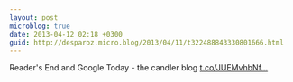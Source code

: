 ```yaml
---
layout: post
microblog: true
date: 2013-04-12 02:18 +0300
guid: http://desparoz.micro.blog/2013/04/11/t322488843330801666.html
---
```

Reader's End and Google Today - the candler blog [t.co/JUEMvhbNf...](http://t.co/JUEMvhbNfu)
